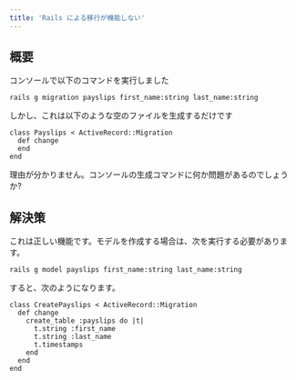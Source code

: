 ```yaml
---
title: 'Rails による移行が機能しない'
---
```


## 概要
コンソールで以下のコマンドを実行しました

```
rails g migration payslips first_name:string last_name:string

```
しかし、これは以下のような空のファイルを生成するだけです

```
class Payslips < ActiveRecord::Migration
  def change
  end
end

```
理由が分かりません。コンソールの生成コマンドに何か問題があるのでしょうか?

## 解決策
これは正しい機能です。モデルを作成する場合は、次を実行する必要があります。

```
rails g model payslips first_name:string last_name:string

```
すると、次のようになります。

```
class CreatePayslips < ActiveRecord::Migration
  def change
    create_table :payslips do |t|
      t.string :first_name
      t.string :last_name
      t.timestamps
    end
  end
end

```
